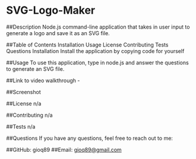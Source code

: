 # SVG-Logo-Maker

##Description
Node.js command-line application that takes in user input to generate a logo and save it as an SVG file.

##Table of Contents
Installation
Usage
License
Contributing
Tests
Questions
Installation
Install the application by copying code for yourself

##Usage
To use this application, type in node.js and answer the questions to generate an SVG file.

##Link to video walkthrough - 

##Screenshot

##License
n/a

##Contributing
n/a

##Tests
n/a

##Questions
If you have any questions, feel free to reach out to me:

##GitHub: gioq89
##Email: gioq89@gmail.com
